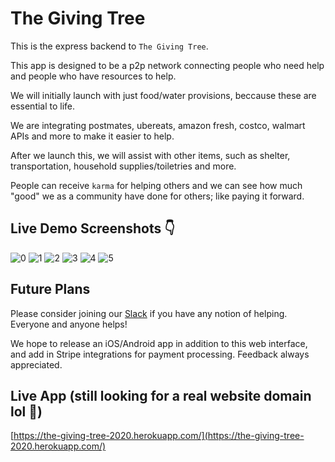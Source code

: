 # The Giving Tree

This is the express backend to `The Giving Tree`.

This app is designed to be a p2p network connecting people who need help and people who have resources to help.

We will initially launch with just food/water provisions, beccause these are essential to life.

We are integrating postmates, ubereats, amazon fresh, costco, walmart APIs and more to make it easier to help.

After we launch this, we will assist with other items, such as shelter, transportation, household supplies/toiletries and more.

People can receive `karma` for helping others and we can see how much "good" we as a community have done for others; like paying it forward.

## Live Demo Screenshots 👇

![0](https://giving-tree.s3.amazonaws.com/demo/0.png)
![1](https://giving-tree.s3.amazonaws.com/demo/1.png)
![2](https://giving-tree.s3.amazonaws.com/demo/2.png)
![3](https://giving-tree.s3.amazonaws.com/demo/3.png)
![4](https://giving-tree.s3.amazonaws.com/demo/4.png)
![5](https://giving-tree.s3.amazonaws.com/demo/5.png)

## Future Plans
Please consider joining our [Slack](https://join.slack.com/t/the-giving-tree-group/shared_invite/zt-cw3mwl2t-_GhiTvCIUXvz65uirlSSCA) if you have any notion of helping. Everyone and anyone helps!

We hope to release an iOS/Android app in addition to this web interface, and add in Stripe integrations for payment processing. Feedback always appreciated.

## Live App (still looking for a real website domain lol 🤔)
[https://the-giving-tree-2020.herokuapp.com/](https://the-giving-tree-2020.herokuapp.com/)